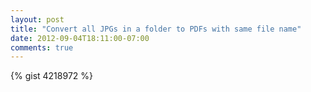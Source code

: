 ```yaml
---
layout: post
title: "Convert all JPGs in a folder to PDFs with same file name"
date: 2012-09-04T18:11:00-07:00
comments: true
---
```


{% gist 4218972 %}

